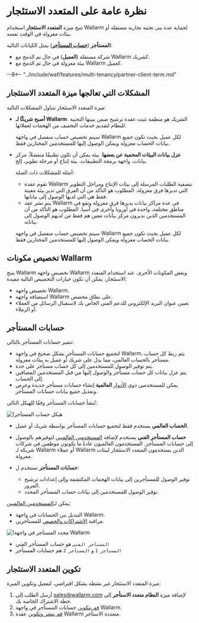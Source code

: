 # نظرة عامة على المتعدد الاستئجار

تتيح ميزة **المتعدد الاستئجار** استخدام Wallarm لحماية عدة بنى تحتية تجارية مستقلة أو بيئات معزولة في الوقت نفسه.

**المستأجر** ([**حساب المستأجر**](#tenant-accounts)) يمثل الكيانات التالية:

* شركة مستقلة (**العميل**) في حال تم الدمج مع Wallarm كشريك.
* بيئة معزولة في حال تم الدمج مع Wallarm كعميل.

--8<-- "../include/waf/features/multi-tenancy/partner-client-term.md"

## المشكلات التي تعالجها ميزة المتعدد الاستئجار

ميزة المتعدد الاستئجار تتناول المشكلات التالية:

* **أصبح شريكًا لـ Wallarm**. الشريك هو منظمة تثبت عقدة ترشيح ضمن بنيتها التحتية للنظام لتقديم خدمات التخفيف من الهجمات لعملائها.

    سيتم تخصيص حساب منفصل في واجهة Wallarm لكل عميل بحيث تكون جميع بيانات الحساب معزولة ويمكن الوصول إليها للمستخدمين المختارين فقط.
* **عزل بيانات البيئات المحمية عن بعضها**. بيئة يمكن أن تكون تطبيقًا منفصلاً، مركز بيانات، واجهة برمجة التطبيقات، بيئة إنتاج أو مرحلة تطوير، إلخ.

    أمثلة للمشكلات ذات الصلة:

    * تقوم عقدة Wallarm بتصفية الطلبات المرسلة إلى بيئات الإنتاج ومراحل التطوير التي تديرها فرق معزولة. المطلوب هو التأكد من أن الفرق التي تدير بيئة معينة فقط هي التي لديها الوصول إلى بياناتها.
    * يتم نشر عقد Wallarm في عدة مراكز بيانات يديرها فرق معزولة وتقع في مناطق مختلفة، واحدة في أوروبا وأخرى في آسيا. المطلوب هو التأكد من أن المستخدمين الذين يديرون مركز بيانات معين هم فقط من لديهم الوصول إلى بياناته.

    سيتم تخصيص حساب منفصل في واجهة Wallarm لكل عميل بحيث تكون جميع بيانات الحساب معزولة ويمكن الوصول إليها للمستخدمين المختارين فقط.

## تخصيص مكونات Wallarm

يتيح Wallarm تخصيص واجهة Wallarm وبعض المكونات الأخرى. عند استخدام المتعدد الاستئجار، يمكن أن تكون خيارات التخصيص التالية مفيدة:

* تخصيص واجهة Wallarm.
* استضافة واجهة Wallarm على نطاق مخصص.
* تعيين عنوان البريد الإلكتروني للدعم الفني الخاص بك لاستقبال الرسائل من العملاء أو الزملاء.

## حسابات المستأجر

تتميز حسابات المستأجر بالتالي:

* لتجميع حسابات المستأجر بشكل صحيح في واجهة Wallarm، يتم ربط كل حساب مستأجر بالحساب العالمي، مما يدل على شريك أو عميل به بيئات معزولة.
* يتم توفير الوصول للمستخدمين إلى كل حساب مستأجر على حدة.
* يتم عزل بيانات كل حساب مستأجر والوصول إليها من قبل المستخدمين المضافين إلى الحساب.
* يمكن للمستخدمين ذوي [الأدوار](../../user-guides/settings/users.md#user-roles) **العالمية** إنشاء حسابات مستأجر جديدة وعرض وتعديل جميع بيانات حسابات المستأجر.

تُنشأ حسابات المستأجر وفقًا للهيكل التالي:

![!هيكل حساب المستأجر](../../images/partner-waf-node/accounts-scheme.png)

* **الحساب العالمي** يستخدم فقط لتجميع حسابات المستأجر بواسطة شريك أو عميل.
* **حساب المستأجر الفني** يستخدم لإضافة [المستخدمين العالميين](../../user-guides/settings/users.md#user-roles) لتوفيرهم بالوصول إلى حسابات المستأجر. المستخدمون العالميون عادةً ما يكونون موظفين في شركات شريكة لـ Wallarm أو عملاء Wallarm الذين يستخدمون المتعدد الاستئجار لبيئات معزولة.
* **حسابات المستأجر** تستخدم ل:

    * توفير الوصول للمستأجرين إلى بيانات الهجمات المكتشفة وإلى إعدادات ترشيح المرور.
    * توفير الوصول للمستخدمين إلى بيانات حساب المستأجر المحدد.

يمكن لـ[المستخدمين العالميين](../../user-guides/settings/users.md#user-roles):

* التبديل بين الحسابات في واجهة Wallarm.
* مراقبة [الاشتراكات والحصص](../../about-wallarm/subscription-plans.md) للمستأجرين.

![!محدد المستأجر في واجهة Wallarm](../../images/partner-waf-node/clients-selector-in-console.png)

* `المستأجر الفني` هو حساب المستأجر الفني
* `المستأجر 1` و `المستأجر 2` هم حسابات المستأجر

## تكوين المتعدد الاستئجار

ميزة المتعدد الاستئجار غير نشطة بشكل افتراضي. لتفعيل وتكوين الميزة:

1. أرسل الطلب إلى [sales@wallarm.com](mailto:sales@wallarm.com) لإضافة ميزة **النظام متعدد الاستأجر** إلى خطة الاشتراك الخاصة بك.
2. [قم بتكوين](configure-accounts.md) حسابات المستأجر في واجهة Wallarm.
3. [قم بنشر وتكوين](deploy-multi-tenant-node.md) عقدة Wallarm متعددة الاستأجر.